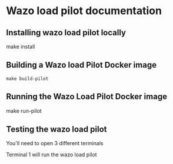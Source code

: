 # Wazo load pilot documentation

## Installing wazo load pilot locally
make install

## Building a Wazo load Pilot Docker image
```
make build-pilot
```
## Running the Wazo Load Pilot Docker image
make run-pilot

## Testing the wazo load pilot

You'll need to open 3 different terminals

Terminal 1 will run the wazo load pilot
